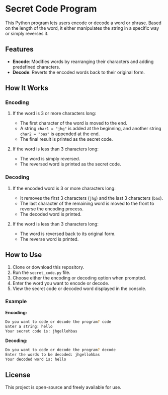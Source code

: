 
# Secret Code Program

This Python program lets users encode or decode a word or phrase. Based on the length of the word, it either manipulates the string in a specific way or simply reverses it.

## Features

- **Encode**: Modifies words by rearranging their characters and adding predefined characters.
- **Decode**: Reverts the encoded words back to their original form.

## How It Works

### Encoding

1. If the word is 3 or more characters long:
   - The first character of the word is moved to the end.
   - A string `char1 = "jhg"` is added at the beginning, and another string `char2 = "bas"` is appended at the end.
   - The final result is printed as the secret code.

2. If the word is less than 3 characters long:
   - The word is simply reversed.
   - The reversed word is printed as the secret code.

### Decoding

1. If the encoded word is 3 or more characters long:
   - It removes the first 3 characters (`jhg`) and the last 3 characters (`bas`).
   - The last character of the remaining word is moved to the front to reverse the encoding process.
   - The decoded word is printed.

2. If the word is less than 3 characters long:
   - The word is reversed back to its original form.
   - The reverse word is printed.

## How to Use

1. Clone or download this repository.
2. Run the `secret_code.py` file.
3. Choose either the encoding or decoding option when prompted.
4. Enter the word you want to encode or decode.
5. View the secret code or decoded word displayed in the console.

### Example

**Encoding:**

```bash
Do you want to code or decode the program? code
Enter a string: hello
Your secret code is: jhgellohbas
```

**Decoding:**

```bash
Do you want to code or decode the program? decode
Enter the words to be decoded: jhgellohbas
Your decoded word is: hello
```

## License

This project is open-source and freely available for use.
